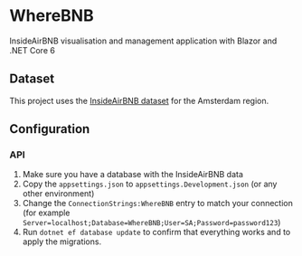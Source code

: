 # WhereBNB
InsideAirBNB visualisation and management application with Blazor and .NET Core 6

## Dataset

This project uses the [InsideAirBNB dataset](http://insideairbnb.com/get-the-data.html) for the Amsterdam region.

## Configuration

### API

1. Make sure you have a database with the InsideAirBNB data
1. Copy the `appsettings.json` to `appsettings.Development.json` (or any other environment)
1. Change the `ConnectionStrings:WhereBNB` entry to match your connection (for example `Server=localhost;Database=WhereBNB;User=SA;Password=password123`)
1. Run `dotnet ef database update` to confirm that everything works and to apply the migrations.